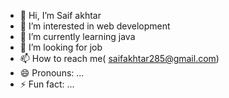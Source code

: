 - 👋 Hi, I’m Saif akhtar
- 👀 I’m interested in web development
- 🌱 I’m currently learning java
- 💞️ I’m looking for job
- 📫 How to reach me( saifakhtar285@gmail.com)
- 😄 Pronouns: ...
- ⚡ Fun fact: ...

<!---
Saifakhtar299/Saifakhtar299 is a ✨ special ✨ repository because its `README.md` (this file) appears on your GitHub profile.
You can click the Preview link to take a look at your changes.
--->
